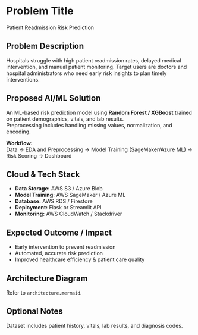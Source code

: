 # Problem Title
Patient Readmission Risk Prediction

## Problem Description
Hospitals struggle with high patient readmission rates, delayed medical intervention, and manual patient monitoring. 
Target users are doctors and hospital administrators who need early risk insights to plan timely interventions.

## Proposed AI/ML Solution
An ML-based risk prediction model using **Random Forest / XGBoost** trained on patient demographics, vitals, and lab results.  
Preprocessing includes handling missing values, normalization, and encoding.

**Workflow:**  
Data → EDA and Preprocessing → Model Training (SageMaker/Azure ML) → Risk Scoring → Dashboard

## Cloud & Tech Stack
- **Data Storage:** AWS S3 / Azure Blob  
- **Model Training:** AWS SageMaker / Azure ML  
- **Database:** AWS RDS / Firestore  
- **Deployment:** Flask or Streamlit API  
- **Monitoring:** AWS CloudWatch / Stackdriver  

## Expected Outcome / Impact
- Early intervention to prevent readmission  
- Automated, accurate risk prediction  
- Improved healthcare efficiency & patient care quality  

## Architecture Diagram
Refer to `architecture.mermaid`.

## Optional Notes
Dataset includes patient history, vitals, lab results, and diagnosis codes.